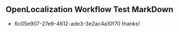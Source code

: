 ## OpenLocalization Workflow Test MarkDown
* 6c05e907-27e9-4612-ade3-3e2ac4a10f70 thanks!

<!--HONumber=Jul16_HO3-->


